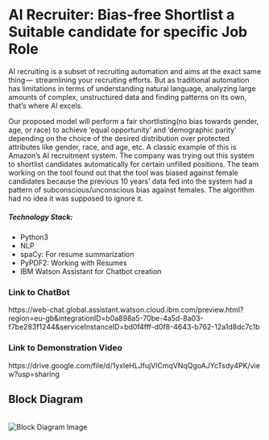 <h1><strong>AI Recruiter: Bias-free Shortlist a Suitable candidate for specific Job Role</strong></h1>

AI recruiting is a subset of recruiting automation and aims at the exact same thing —  streamlining your recruiting efforts. But as traditional automation has limitations in terms of understanding natural language, analyzing large amounts of complex, unstructured data and finding patterns on its own, that’s where AI excels.

Our proposed model will perform a fair shortlisting(no bias towards gender, age, or race) to achieve ‘equal opportunity’ and ‘demographic parity’ depending on the choice of the desired distribution over protected attributes like gender, race, and age, etc.
A classic example of this is Amazon’s AI recruitment system. The company was trying out this system to shortlist candidates automatically for certain unfilled positions. The team working on the tool found out that the tool was biased against female candidates because the previous 10 years’ data fed into the system had a pattern of subconscious/unconscious bias against females. The algorithm had no idea it was supposed to ignore it.

<h5><strong>Technology Stack:</strong></h5>
<ul>
  <li>Python3</li>
  <li>NLP</li>
  <li>spaCy: For resume summarization</li>
  <li>PyPDF2: Working with Resumes</li>
   <li>
IBM Watson Assistant for Chatbot creation</li>
</ul>


<h3>Link to ChatBot </h3>
https://web-chat.global.assistant.watson.cloud.ibm.com/preview.html?region=eu-gb&integrationID=b0a898a5-70be-4a5d-8a03-f7be283f1244&serviceInstanceID=bd0f4fff-d0f8-4643-b762-12a1d8dc7c1b

<h3>Link to Demonstration Video</h3>
https://drive.google.com/file/d/1yxleHLJfujVlCmqVNqQgoAJYcTsdy4PK/view?usp=sharing

<h2>Block Diagram</h2>
<br>
<img scr="../Screenshots/block_diagram" alt="Block Diagram Image">
